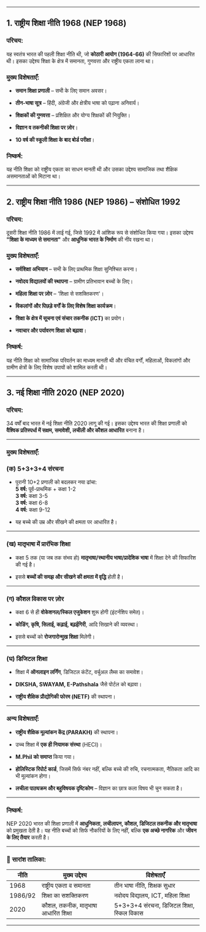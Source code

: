
---

## **1. राष्ट्रीय शिक्षा नीति 1968 (NEP 1968)**

### **परिचय:**

यह स्वतंत्र भारत की पहली शिक्षा नीति थी, जो **कोठारी आयोग (1964-66)** की सिफारिशों पर आधारित थी। इसका उद्देश्य शिक्षा के क्षेत्र में समानता, गुणवत्ता और राष्ट्रीय एकता लाना था।

### **मुख्य विशेषताएँ:**

- **समान शिक्षा प्रणाली** – सभी के लिए समान अवसर।
    
- **तीन-भाषा सूत्र** – हिंदी, अंग्रेजी और क्षेत्रीय भाषा को पढ़ाना अनिवार्य।
    
- **शिक्षकों की गुणवत्ता** – प्रशिक्षित और योग्य शिक्षकों की नियुक्ति।
    
- **विज्ञान व तकनीकी शिक्षा पर ज़ोर**।
    
- **10 वर्ष की स्कूली शिक्षा के बाद बोर्ड परीक्षा**।
    

### **निष्कर्ष:**

यह नीति शिक्षा को राष्ट्रीय एकता का साधन मानती थी और उसका उद्देश्य सामाजिक तथा शैक्षिक असमानताओं को मिटाना था।

---

## **2. राष्ट्रीय शिक्षा नीति 1986 (NEP 1986) – संशोधित 1992**

### **परिचय:**

दूसरी शिक्षा नीति 1986 में लाई गई, जिसे 1992 में आंशिक रूप से संशोधित किया गया। इसका उद्देश्य **"शिक्षा के माध्यम से समानता"** और **आधुनिक भारत के निर्माण** की नींव रखना था।

### **मुख्य विशेषताएँ:**

- **सर्वशिक्षा अभियान** – सभी के लिए प्राथमिक शिक्षा सुनिश्चित करना।
    
- **नवोदय विद्यालयों की स्थापना** – ग्रामीण प्रतिभावान बच्चों के लिए।
    
- **महिला शिक्षा पर ज़ोर** – 'शिक्षा से सशक्तिकरण'।
    
- **विकलांगों और पिछड़े वर्गों के लिए विशेष शिक्षा कार्यक्रम**।
    
- **शिक्षा के क्षेत्र में सूचना एवं संचार तकनीक (ICT)** का प्रयोग।
    
- **नवाचार और पर्यावरण शिक्षा को बढ़ावा**।
    

### **निष्कर्ष:**

यह नीति शिक्षा को सामाजिक परिवर्तन का माध्यम मानती थी और वंचित वर्गों, महिलाओं, विकलांगों और ग्रामीण क्षेत्रों के लिए विशेष उपायों को शामिल करती थी।

---

## **3. नई शिक्षा नीति 2020 (NEP 2020)**

### **परिचय:**

34 वर्षों बाद भारत में नई शिक्षा नीति 2020 लागू की गई। इसका उद्देश्य भारत की शिक्षा प्रणाली को **वैश्विक प्रतिस्पर्धा में सक्षम, समावेशी, लचीली और कौशल आधारित** बनाना है।

---

### **मुख्य विशेषताएँ:**

### **(क) 5+3+3+4 संरचना**

- पुरानी 10+2 प्रणाली को बदलकर नया ढांचा:  
    **5 वर्ष:** पूर्व-प्राथमिक + कक्षा 1-2  
    **3 वर्ष:** कक्षा 3-5  
    **3 वर्ष:** कक्षा 6-8  
    **4 वर्ष:** कक्षा 9-12
    
- यह बच्चे की उम्र और सीखने की क्षमता पर आधारित है।
    

---

### **(ख) मातृभाषा में प्रारंभिक शिक्षा**

- कक्षा 5 तक (या जब तक संभव हो) **मातृभाषा/स्थानीय भाषा/प्रादेशिक भाषा** में शिक्षा देने की सिफारिश की गई है।
    
- इससे **बच्चों की समझ और सीखने की क्षमता में वृद्धि** होती है।
    

---

### **(ग) कौशल विकास पर ज़ोर**

- कक्षा 6 से ही **वोकेशनल/स्किल एजुकेशन** शुरू होगी (इंटर्नशिप समेत)।
    
- **कोडिंग, कृषि, सिलाई, कढ़ाई, बढ़ईगिरी**, आदि सिखाने की व्यवस्था।
    
- इससे बच्चों को **रोजगारोन्मुख शिक्षा** मिलेगी।
    

---

### **(घ) डिजिटल शिक्षा**

- शिक्षा में **ऑनलाइन लर्निंग**, डिजिटल कंटेंट, वर्चुअल लैब्स का समावेश।
    
- **DIKSHA, SWAYAM, E-Pathshala** जैसे पोर्टल को बढ़ावा।
    
- **राष्ट्रीय शैक्षिक प्रौद्योगिकी फोरम (NETF)** की स्थापना।
    

---

### **अन्य विशेषताएँ:**

- **राष्ट्रीय शैक्षिक मूल्यांकन केंद्र (PARAKH)** की स्थापना।
    
- उच्च शिक्षा में **एक ही नियामक संस्था** (HECI)।
    
- **M.Phil को समाप्त** किया गया।
    
- **होलिस्टिक रिपोर्ट कार्ड**, जिसमें सिर्फ नंबर नहीं, बल्कि बच्चे की रुचि, रचनात्मकता, नैतिकता आदि का भी मूल्यांकन होगा।
    
- **लचीला पाठ्यक्रम और बहुविषयक दृष्टिकोण** – विज्ञान का छात्र कला विषय भी चुन सकता है।
    

---

### **निष्कर्ष:**

NEP 2020 भारत की शिक्षा प्रणाली में **आधुनिकता, लचीलापन, कौशल, डिजिटल तकनीक और मातृभाषा** को प्रमुखता देती है। यह नीति बच्चों को सिर्फ नौकरियों के लिए नहीं, बल्कि **एक अच्छे नागरिक** और **जीवन के लिए तैयार** करती है।

---

### 🌟 **सारांश तालिका:**

|नीति|मुख्य उद्देश्य|विशेषताएँ|
|---|---|---|
|1968|राष्ट्रीय एकता व समानता|तीन भाषा नीति, शिक्षक सुधार|
|1986/92|शिक्षा का सशक्तिकरण|नवोदय विद्यालय, ICT, महिला शिक्षा|
|2020|कौशल, तकनीक, मातृभाषा आधारित शिक्षा|5+3+3+4 संरचना, डिजिटल शिक्षा, स्किल विकास|

---
